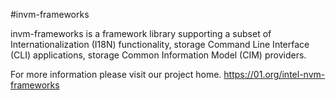 #invm-frameworks 

invm-frameworks is a framework library supporting a subset of
Internationalization (I18N) functionality, storage Command Line Interface (CLI)
applications, storage Common Information Model (CIM) providers.

For more information please visit our project home.
https://01.org/intel-nvm-frameworks
